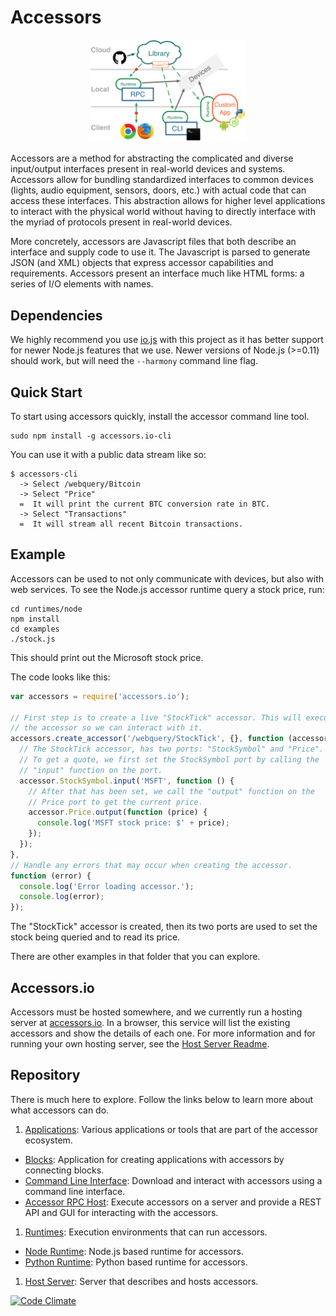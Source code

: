 Accessors
=========
<p align="center">
  <img src="https://raw.githubusercontent.com/lab11/accessors/master/media/system.png" alt="System Overview" width="50%;">
</p>

Accessors are a method for abstracting the complicated and diverse input/output
interfaces present in real-world devices and systems. Accessors allow for
bundling standardized interfaces to common devices (lights, audio equipment,
sensors, doors, etc.) with actual code that can access these interfaces.
This abstraction allows for higher level applications to interact with the
physical world without having to directly interface with the myriad of
protocols present in real-world devices.

More concretely, accessors are Javascript files that both describe an
interface and supply code to use it. The Javascript is parsed to generate JSON
(and XML) objects that express accessor capabilities and requirements.
Accessors present an interface much like HTML forms: a series of I/O elements
with names.

<!-- - **Input**: Accepts an action or data from the user but can only send that
to the device being accessed. There is no state that can then be displayed to
the user. A simple example is the "seek" button on audio equipment. It is
entirely an input control action to the system.

- **Output**: Displays the state of the device being accessed. Keeping with
the audio example, the current song being played is a good example of an output,
providing it cannot be changed.

- **Input/Output**: An element that can do both. For instance, the volume level
can both be set (an input) or queried (output of an accessor).

Following the interface and other meta information (name, author, etc.), is a
block of code that allows whatever system is using the accessor to actually do
something with the interface elements. There are two meta-functions, `init()`
and `wrapup()`, that run when an accessor is instantiated and destroyed
respectively. Input (and inout) ports define port functions that are called
whenever their input value changes. -->



<!-- __Table of Contents__

1. [Example](#example)
1. [Accessors.io](#accessorsio)
1. [Command Line Tool](#command-line-tool)
1. [Accessor Background](#accessor-background)
1. [Accessors RPC Tool](#accessors-rpc-tool)
  - [Accessor Runtime](#accessor-runtime)
  - [Accessor Example](#accessor-example)
  - [Ports and Interfaces](#ports-and-interfaces)

 -->

Dependencies
------------

We highly recommend you use [io.js](https://iojs.org) with this project
as it has better support for newer Node.js features that we use. Newer
versions of Node.js (>=0.11) should work, but will need the `--harmony`
command line flag.


Quick Start
-----------

To start using accessors quickly, install the accessor command line tool.

    sudo npm install -g accessors.io-cli

You can use it with a public data stream like so:

    $ accessors-cli
      -> Select /webquery/Bitcoin
      -> Select "Price"
      =  It will print the current BTC conversion rate in BTC.
      -> Select "Transactions"
      =  It will stream all recent Bitcoin transactions.




Example
-------

Accessors can be used to not only communicate with devices, but also with
web services. To see the Node.js accessor runtime query a stock price, run:

    cd runtimes/node
    npm install
    cd examples
    ./stock.js

This should print out the Microsoft stock price.

The code looks like this:

```javascript
var accessors = require('accessors.io');

// First step is to create a live "StockTick" accessor. This will execute
// the accessor so we can interact with it.
accessors.create_accessor('/webquery/StockTick', {}, function (accessor) {
  // The StockTick accessor, has two ports: "StockSymbol" and "Price".
  // To get a quote, we first set the StockSymbol port by calling the
  // "input" function on the port.
  accessor.StockSymbol.input('MSFT', function () {
    // After that has been set, we call the "output" function on the
    // Price port to get the current price.
    accessor.Price.output(function (price) {
      console.log('MSFT stock price: $' + price);
    });
  });
},
// Handle any errors that may occur when creating the accessor.
function (error) {
  console.log('Error loading accessor.');
  console.log(error);
});
```

The "StockTick" accessor is created, then its two ports are used to set
the stock being queried and to read its price.

There are other examples in that folder that you can explore.


Accessors.io
------------

Accessors must be hosted somewhere, and we currently run a hosting server
at [accessors.io](http://accessors.io). In a browser, this service will list
the existing accessors and show the details of each one. For more information
and for running your own hosting server, see the [Host Server Readme](/server).


Repository
----------

There is much here to explore. Follow the links below to learn more about
what accessors can do.

1. [Applications](/applications): Various applications or tools that are
part of the accessor ecosystem.
  - [Blocks](/applications/central): Application for creating applications
  with accessors by connecting blocks.
  - [Command Line Interface](/applications/node-cli): Download and interact
  with accessors using a command line interface.
  - [Accessor RPC Host](/applications/node-rpc): Execute accessors on a server
  and provide a REST API and GUI for interacting with the accessors.
1. [Runtimes](/runtimes): Execution environments that can run accessors.
  - [Node Runtime](/runtimes/node): Node.js based runtime for accessors.
  - [Python Runtime](/runtimes/python): Python based runtime for accessors.
1. [Host Server](/server): Server that describes and hosts accessors.



[![Code Climate](https://codeclimate.com/github/lab11/accessors/badges/gpa.svg)](https://codeclimate.com/github/lab11/accessors)



<!--
Command Line Tool
-----------------

To test out an accessor you can use the command line interface tool.

    sudo npm install -g accessors.io-cli
    accessors.io-cli



Accessors RPC Tool
------------------

The accessor remote proceedure tool allows a server to run accessors and provides
a browser interface to those accessors.
See the [RPC Server](/applications/node-rpc) for how to use it.



Accessor Background
-------------------

### Accessor Runtime

Accessors are run inside of a common accessor runtime, as described in
`runtimes/README.md`. The runtime is responsible for presenting the accessor
and calling accessor functions. The runtime also provides abstractions about
the execution environment, such as logging and socket access.

### Accessor Example

Consider a media player example, let's add a new device-specific
feature "Skip 15 seconds" and look at an example accessor and its generated JSON:

```javascript
// name: Network Stereo
// author: Network Stereos Inc.
// email: netstereo@example.com
//
// Network Stereo
// ==============
//
// An example accessor for a networked stereo.

function init() {
	provide_interface('/av/audiodevice', {
		'/av/audiodevice.Power': power,
		'/av/audiodevice.Seek': next_track,
		[...]
		});
	create_port('input', 'Seek15', {
		type: 'button',
		display_name: 'Skip Forward 15 Seconds'
	});
}

power.input = function* (onoff) {
	params = {'power': onoff};
	url = get_parameter('url') + '/api/' + get_parameter('api_key') + '/state';
	yield* rt.http.request(url, 'PUT', null, rt.json.stringify(params), 3000);
}

next_track.input = function* () {
	if (get('/av/audiodevice.Power') != true) {
		power(true);
	}
	params = {'next_track': true};
	url = get_parameter('url') + '/api/' + get_parameter('api_key') + '/action';
	resp = yield* rt.http.request(url, 'PUT', null, rt.json.stringify(params), 3000);
	resp = rt.json.from_string(resp);
}

Skip15.input = function* () { ... }
```

The JavaScript file gets expanded to a full JSON representation as shown:

```json
{
  "accessor": {
    "name":    "Network Stereo",
    "version": "0.1",
    "author":  {"name": "Network Stereos Inc.", "email": "netstereo@example.com"},
    "description": "
Network Stereo
==============

An example accessor for a networked stereo.
",
    "dependencies": [],
    "runtime_imports": ["http", "json"],
    "ports": [
              {
                "directions": ["input", "output"],
                "name":       "Power",
                "type":       "bool"
              },
              {
                "directions": ["input"],
                "name":       "Seek",
                "type":       "button"
              },
              {
                "directions":   ["output"],
                "name":         "NowPlaying",
                "display_name": "Now Playing",
                "type":         "string"
              }
    ],

    "code": "
              [ the above javascript ]
    "
  }
}
```

### Ports and Interfaces

Interfaces are a global ontology for devices. That is, they attempt
to take all the capabilities of all devices and map them into a single, unified
API. A key insight of our interface design is treating extensions as aliases.

Consider, many devices fall into the simple category of `/onoff` devices, which
expose a `Power(bool)` capability. The basic `/lighting/light` interface
`extends /onoff/Power`, and more advanced lights such as `/lighting/dimmable`
`extends /lighting/light`. When an accessor for a dimmable light
`provides /lighting/dimmable`, the geo-fencing app that turns off all of your
home appliances (all `/onoff/Power`), the home automation service that turns off
all your lights (`/lighting/light`) when your personal health tracker signals
that you're going to sleep, and the home theater app (`/lighting/dimmable`) that
sets movie mode will all work with your new light.

While composed interfaces may cover the majority of devices, the imperfect
coverage of a standard API impedes its adoption. Consider our stereo example.
If a manufacutrer adds the "Skip 15 seconds" feature to differentiate itself,
but our interfaces do not expose this feature, then the manufacturer is
disincentivized to use our API. To remedy this, we allow accessors to explicitly
`create_port` to expose capabilities not expressed by any interface. This creates
a roadmap towards new interfaces. If a critical mass of devices create the same
port, it motivates the standardization of a new interface, while permitting for
the immediate uptake of new features.
-->
